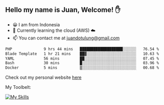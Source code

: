 ## Hello my name is Juan, Welcome! ✋

- 😀 I am from Indonesia
- 📖 Currently learning the cloud (AWS) ☁️
- 📫 You can contact me at juandotulung@gmail.com

<!--START_SECTION:waka-->

```txt
PHP              9 hrs 44 mins   ███████████████████░░░░░░   76.54 %
Blade Template   1 hr 21 mins    ██▓░░░░░░░░░░░░░░░░░░░░░░   10.63 %
YAML             56 mins         ██░░░░░░░░░░░░░░░░░░░░░░░   07.45 %
Bash             30 mins         █░░░░░░░░░░░░░░░░░░░░░░░░   03.96 %
Docker           5 mins          ▒░░░░░░░░░░░░░░░░░░░░░░░░   00.68 %
```

<!--END_SECTION:waka-->

Check out my personal website [here](https://juanchristian.com)

My Toolbelt:

[![My Skills](https://skillicons.dev/icons?i=go,js,ts,nodejs,express,react,nextjs,vue,tailwind,vite,html,css,python,php,aws,bash,linux,postgres,mysql,redis,kafka,docker,vercel,netlify,vscode,figma)](https://skillicons.dev)

